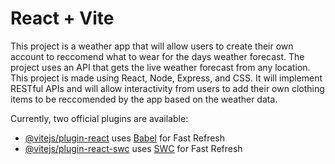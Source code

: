 # React + Vite

This project is a weather app that will allow users to create their own account to reccomend what to wear for the days weather forecast. The project uses an API that gets the live weather forecast from any location. This project is made using React, Node, Express, and CSS. It will implement RESTful APIs and will allow interactivity from users to add their own clothing items to be reccomended by the app based on the weather data.  

Currently, two official plugins are available:

- [@vitejs/plugin-react](https://github.com/vitejs/vite-plugin-react/blob/main/packages/plugin-react/README.md) uses [Babel](https://babeljs.io/) for Fast Refresh
- [@vitejs/plugin-react-swc](https://github.com/vitejs/vite-plugin-react-swc) uses [SWC](https://swc.rs/) for Fast Refresh
